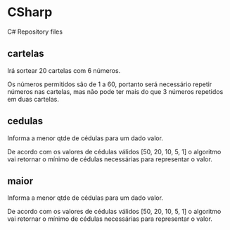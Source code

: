 # CSharp
C# Repository files

  <h2>cartelas</h2> 
  Irá sortear 20 cartelas com 6 números.
  
  Os números permitidos são de 1 a 60, portanto será necessário repetir números nas cartelas, mas não pode ter mais do que 3 números repetidos em duas cartelas.
  
  <h2>cedulas</h2> 
  Informa a menor qtde de cédulas para um dado valor.
  
  De acordo com os valores de cédulas válidos [50, 20, 10, 5, 1] o algoritmo vai retornar o mínimo de cédulas necessárias para representar o valor.
  
  <h2>maior</h2> 
  Informa a menor qtde de cédulas para um dado valor.
  
  De acordo com os valores de cédulas válidos [50, 20, 10, 5, 1] o algoritmo vai retornar o mínimo de cédulas necessárias para representar o valor.
  
   
  
